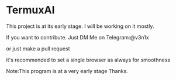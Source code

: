 # TermuxAI

This project is at its early stage. I will be working on it mostly.

If you want to contribute. Just DM Me on
Telegram:@v3n1x 

or just make a pull request

it's recommended to set a single browser as always for smoothness

Note:This program is at a very early stage
Thanks.
